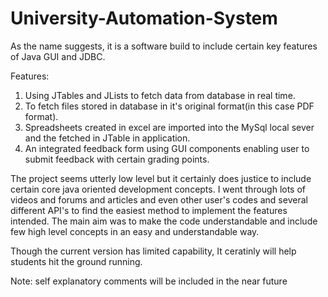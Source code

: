 # University-Automation-System
As the name suggests, it is a software build to include certain key features of Java GUI and JDBC.

Features:
1. Using JTables and JLists to fetch data from database in real time.
2. To fetch files stored in database in it's original format(in this case PDF format).
3. Spreadsheets created in excel are imported into the MySql local sever and the fetched in JTable in application.
4. An integrated feedback form using GUI components enabling user to submit feedback with certain grading points.

The project seems utterly low level but it certainly does justice to include certain core java oriented development concepts.
I went through lots of videos and forums and articles and even other user's codes and several different API's to find the easiest
method to implement the features intended. The main aim was to make the code understandable and include few high level concepts in 
an easy and understandable way.

Though the current version has limited capability, It ceratinly will help students hit the ground running.

Note: self explanatory comments will be included in the near future 
